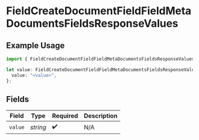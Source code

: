 # FieldCreateDocumentFieldFieldMetaDocumentsFieldsResponseValues

## Example Usage

```typescript
import { FieldCreateDocumentFieldFieldMetaDocumentsFieldsResponseValues } from "@documenso/sdk-typescript/models/operations";

let value: FieldCreateDocumentFieldFieldMetaDocumentsFieldsResponseValues = {
  value: "<value>",
};
```

## Fields

| Field              | Type               | Required           | Description        |
| ------------------ | ------------------ | ------------------ | ------------------ |
| `value`            | *string*           | :heavy_check_mark: | N/A                |